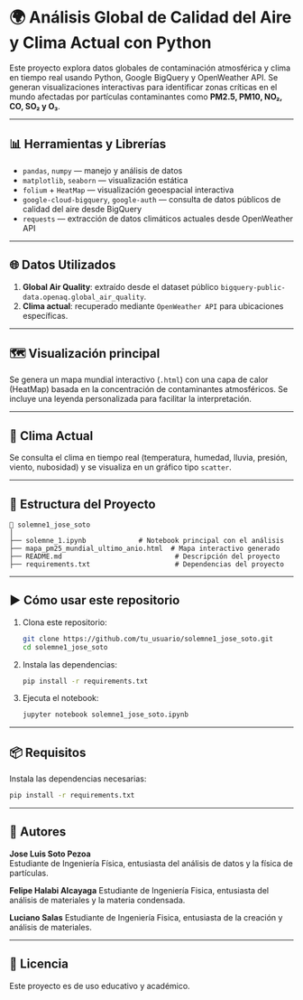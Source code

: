 # 🌍 Análisis Global de Calidad del Aire y Clima Actual con Python

Este proyecto explora datos globales de contaminación atmosférica y clima en tiempo real usando Python, Google BigQuery y OpenWeather API. Se generan visualizaciones interactivas para identificar zonas críticas en el mundo afectadas por partículas contaminantes como **PM2.5, PM10, NO₂, CO, SO₂ y O₃**.

---

## 📊 Herramientas y Librerías

- `pandas`, `numpy` — manejo y análisis de datos
- `matplotlib`, `seaborn` — visualización estática
- `folium` + `HeatMap` — visualización geoespacial interactiva
- `google-cloud-bigquery`, `google-auth` — consulta de datos públicos de calidad del aire desde BigQuery
- `requests` — extracción de datos climáticos actuales desde OpenWeather API

---

## 🌐 Datos Utilizados

1. **Global Air Quality**: extraído desde el dataset público `bigquery-public-data.openaq.global_air_quality`.
2. **Clima actual**: recuperado mediante `OpenWeather API` para ubicaciones específicas.

---

## 🗺️ Visualización principal

Se genera un mapa mundial interactivo (`.html`) con una capa de calor (HeatMap) basada en la concentración de contaminantes atmosféricos. Se incluye una leyenda personalizada para facilitar la interpretación.

---

## 🧪 Clima Actual

Se consulta el clima en tiempo real (temperatura, humedad, lluvia, presión, viento, nubosidad) y se visualiza en un gráfico tipo `scatter`.

---

## 📂 Estructura del Proyecto

```
📁 solemne1_jose_soto
│
├── solemne_1.ipynb             # Notebook principal con el análisis
├── mapa_pm25_mundial_ultimo_anio.html  # Mapa interactivo generado
├── README.md                            # Descripción del proyecto
├── requirements.txt                     # Dependencias del proyecto
```

---

## ▶️ Cómo usar este repositorio

1. Clona este repositorio:
   ```bash
   git clone https://github.com/tu_usuario/solemne1_jose_soto.git
   cd solemne1_jose_soto
   ```

2. Instala las dependencias:
   ```bash
   pip install -r requirements.txt
   ```

3. Ejecuta el notebook:
   ```bash
   jupyter notebook solemne1_jose_soto.ipynb
   ```

---

## 📦 Requisitos

Instala las dependencias necesarias:

```bash
pip install -r requirements.txt
```

---

## 🧠 Autores

**Jose Luis Soto Pezoa**  
Estudiante de Ingeniería Física, entusiasta del análisis de datos y la física de partículas.

**Felipe Halabi Alcayaga** 
Estudiante de Ingeniería Fisica, entusiasta del análisis de materiales y la materia condensada.

**Luciano Salas** 
Estudiante de Ingeniería Fisica, entusiasta de la creación y análisis de materiales.

---

## 📝 Licencia

Este proyecto es de uso educativo y académico.
